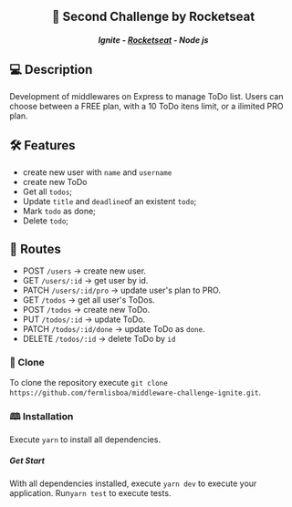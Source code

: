 <h2 align="center">🚀 Second Challenge by Rocketseat</h2>
<h5 align="center">Ignite - <a href="https://rocketseat.com.br/" >Rocketseat</a> - Node js</h5>

## 💻 Description

Development of middlewares on Express to manage ToDo list. Users can choose between a FREE plan, with a 10 ToDo itens limit, or a ilimited PRO plan.

## 🛠️ Features

- create new user with `name` and `username`
- create new ToDo
- Get all  `todos`;
- Update `title` and `deadline`of an existent `todo`;
- Mark `todo` as done;
- Delete `todo`;

## 🔗 Routes

- POST `/users` → create new user.
- GET `/users/:id` → get user by id.
- PATCH `/users/:id/pro` → update user's plan to PRO.
- GET `/todos` → get all user's ToDos.
- POST `/todos` → create new ToDo.
- PUT `/todos/:id` → update ToDo.
- PATCH `/todos/:id/done` → update ToDo as `done`.
- DELETE `/todos/:id` → delete ToDo by `id`

### 📝 Clone

To clone the repository execute `git clone https://github.com/fermlisboa/middleware-challenge-ignite.git`.

### 🕮 Installation

Execute `yarn` to install all dependencies.

##### Get Start

With all dependencies installed, execute `yarn dev` to execute your application. Run`yarn test` to execute tests.